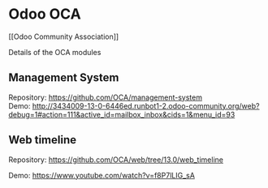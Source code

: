 # Odoo OCA
[[Odoo Community Association]]

Details of the OCA modules

## Management System

Repository: https://github.com/OCA/management-system  
Demo: http://3434009-13-0-6446ed.runbot1-2.odoo-community.org/web?debug=1#action=111&active_id=mailbox_inbox&cids=1&menu_id=93

## Web timeline

Repository: <https://github.com/OCA/web/tree/13.0/web_timeline>

Demo: <https://www.youtube.com/watch?v=f8P7lLIG_sA>

